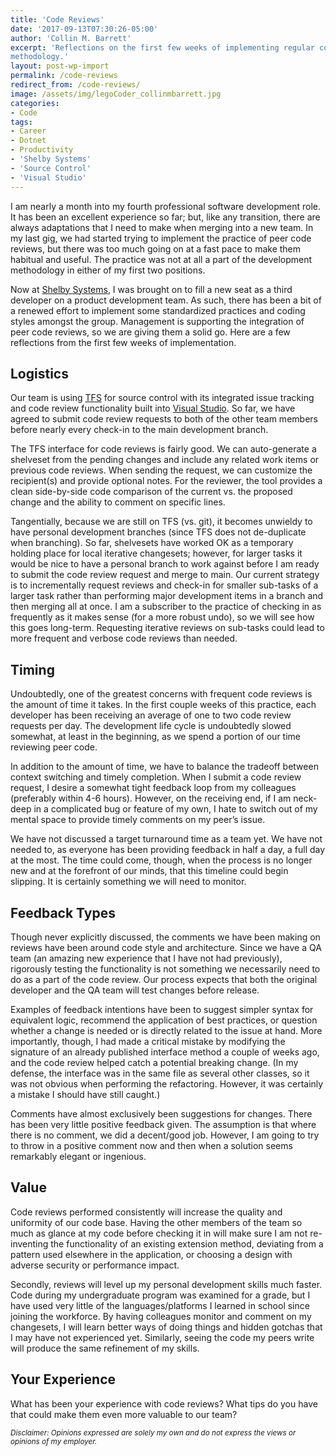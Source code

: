 ```yaml
---
title: 'Code Reviews'
date: '2017-09-13T07:30:26-05:00'
author: 'Collin M. Barrett'
excerpt: 'Reflections on the first few weeks of implementing regular code reviews in our team''s development
methodology.'
layout: post-wp-import
permalink: /code-reviews
redirect_from: /code-reviews/
image: /assets/img/legoCoder_collinmbarrett.jpg
categories:
- Code
tags:
- Career
- Dotnet
- Productivity
- 'Shelby Systems'
- 'Source Control'
- 'Visual Studio'
---
```


I am nearly a month into my fourth professional software development role. It has been an excellent experience so far;
but, like any transition, there are always adaptations that I need to make when merging into a new team. In my last gig,
we had started trying to implement the practice of peer code reviews, but there was too much going on at a fast pace to
make them habitual and useful. The practice was not at all a part of the development methodology in either of my first
two positions.

Now at [Shelby Systems](https://www.shelbysystems.com/), I was brought on to fill a new seat as a third developer on a
product development team. As such, there has been a bit of a renewed effort to implement some standardized practices and
coding styles amongst the group. Management is supporting the integration of peer code reviews, so we are giving them a
solid go. Here are a few reflections from the first few weeks of implementation.

## Logistics

Our team is using [TFS](https://azure.microsoft.com/en-us/services/devops/server/) for source control with its
integrated issue tracking and code review functionality built into [Visual Studio](https://visualstudio.microsoft.com/).
So far, we have agreed to submit code review requests to both of the other team members before nearly every check-in to
the main development branch.

The TFS interface for code reviews is fairly good. We can auto-generate a shelveset from the pending changes and include
any related work items or previous code reviews. When sending the request, we can customize the recipient(s) and provide
optional notes. For the reviewer, the tool provides a clean side-by-side code comparison of the current vs. the proposed
change and the ability to comment on specific lines.

Tangentially, because we are still on TFS (vs. git), it becomes unwieldy to have personal development branches (since
TFS does not de-duplicate when branching). So far, shelvesets have worked OK as a temporary holding place for local
iterative changesets; however, for larger tasks it would be nice to have a personal branch to work against before I am
ready to submit the code review request and merge to main. Our current strategy is to incrementally request reviews and
check-in for smaller sub-tasks of a larger task rather than performing major development items in a branch and then
merging all at once. I am a subscriber to the practice of checking in as frequently as it makes sense (for a more robust
undo), so we will see how this goes long-term. Requesting iterative reviews on sub-tasks could lead to more frequent and
verbose code reviews than needed.

## Timing

Undoubtedly, one of the greatest concerns with frequent code reviews is the amount of time it takes. In the first couple
weeks of this practice, each developer has been receiving an average of one to two code review requests per day. The
development life cycle is undoubtedly slowed somewhat, at least in the beginning, as we spend a portion of our time
reviewing peer code.

In addition to the amount of time, we have to balance the tradeoff between context switching and timely completion. When
I submit a code review request, I desire a somewhat tight feedback loop from my colleagues (preferably within 4-6
hours). However, on the receiving end, if I am neck-deep in a complicated bug or feature of my own, I hate to switch out
of my mental space to provide timely comments on my peer’s issue.

We have not discussed a target turnaround time as a team yet. We have not needed to, as everyone has been providing
feedback in half a day, a full day at the most. The time could come, though, when the process is no longer new and at
the forefront of our minds, that this timeline could begin slipping. It is certainly something we will need to monitor.

## Feedback Types

Though never explicitly discussed, the comments we have been making on reviews have been around code style and
architecture. Since we have a QA team (an amazing new experience that I have not had previously), rigorously testing the
functionality is not something we necessarily need to do as a part of the code review. Our process expects that both the
original developer and the QA team will test changes before release.

Examples of feedback intentions have been to suggest simpler syntax for equivalent logic, recommend the application of
best practices, or question whether a change is needed or is directly related to the issue at hand. More importantly,
though, I had made a critical mistake by modifying the signature of an already published interface method a couple of
weeks ago, and the code review helped catch a potential breaking change. (In my defense, the interface was in the same
file as several other classes, so it was not obvious when performing the refactoring. However, it was certainly a
mistake I should have still caught.)

Comments have almost exclusively been suggestions for changes. There has been very little positive feedback given. The
assumption is that where there is no comment, we did a decent/good job. However, I am going to try to throw in a
positive comment now and then when a solution seems remarkably elegant or ingenious.

## Value

Code reviews performed consistently will increase the quality and uniformity of our code base. Having the other members
of the team so much as glance at my code before checking it in will make sure I am not re-inventing the functionality of
an existing extension method, deviating from a pattern used elsewhere in the application, or choosing a design with
adverse security or performance impact.

Secondly, reviews will level up my personal development skills much faster. Code during my undergraduate program was
examined for a grade, but I have used very little of the languages/platforms I learned in school since joining the
workforce. By having colleagues monitor and comment on my changesets, I will learn better ways of doing things and
hidden gotchas that I may have not experienced yet. Similarly, seeing the code my peers write will produce the same
refinement of my skills.

## Your Experience

What has been your experience with code reviews? What tips do you have that could make them even more valuable to our
team?

*<small>Disclaimer: Opinions expressed are solely my own and do not express the views or opinions of my
    employer.</small>*